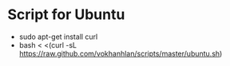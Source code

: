 # Script for Ubuntu
- sudo apt-get install curl
- bash < <(curl -sL  https://raw.github.com/vokhanhlan/scripts/master/ubuntu.sh)
